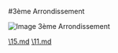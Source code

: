 #3ème Arrondissement

![Image 3ème Arrondissement](/Im_3.jpg "Image 3ème Arrondissement")

[\15.md](15.md)
[\11.md](11.md)
